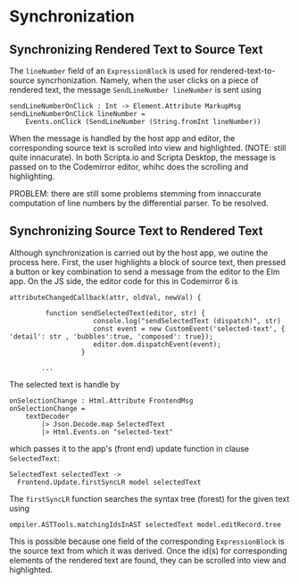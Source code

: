 # Synchronization

## Synchronizing Rendered Text to Source Text

The `lineNumber` field of an `ExpressionBlock` is used for 
rendered-text-to-source syncrhonization.  Namely, when the user 
clicks on a piece of rendered
text, the message `SendLineNumber lineNumber` is sent using

```text
sendLineNumberOnClick : Int -> Element.Attribute MarkupMsg
sendLineNumberOnClick lineNumber =
    Events.onClick (SendLineNumber (String.fromInt lineNumber))
```


When the message is handled by the host app and editor, the
corresponding source text is scrolled into view and highlighted.
(NOTE: still quite innacurate).  In both Scripta.io and Scripta Desktop,
the message is passed on to the Codemirror editor, whihc does the
scrolling and highlighting.

PROBLEM: there are still some problems stemming from innaccurate
computation of line numbers by the differential parser.  To 
be resolved.


## Synchronizing Source Text to Rendered Text

Although synchronization is carried out by the host
app, we outine the process here.  First, the user
highlights a block of source text, then pressed a button
or key combination to send a message from the editor to
the Elm app.  On the JS side, the editor code 
for this in Codemirror 6 is

```text
attributeChangedCallback(attr, oldVal, newVal) {

         function sendSelectedText(editor, str) {
                     console.log("sendSelectedText (dispatch)", str)
                     const event = new CustomEvent('selected-text', { 'detail': str , 'bubbles':true, 'composed': true});
                     editor.dom.dispatchEvent(event);
                  }
                  
        ...
```

The selected text is handle by

```text
onSelectionChange : Html.Attribute FrontendMsg
onSelectionChange =
    textDecoder
        |> Json.Decode.map SelectedText
        |> Html.Events.on "selected-text"
```

which passes it to the app's (front end) update function 
in clause `SelectedText`:
 
```text
SelectedText selectedText ->
  Frontend.Update.firstSyncLR model selectedText
```

The `firstSyncLR` function searches the syntax tree (forest)
for the given text using


```text
ompiler.ASTTools.matchingIdsInAST selectedText model.editRecord.tree
```

This is possible because one field of the corresponding 
`ExpressionBlock` is the source text from which it was
derived.  Once the id(s) for corresponding elements
of the rendered text are found, they can be scrolled
into view and highlighted.